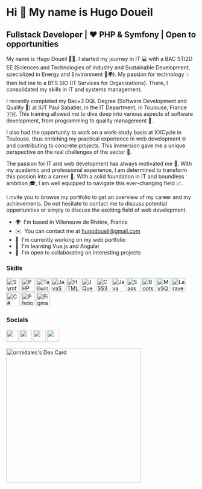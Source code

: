 Hi 👋 My name is Hugo Doueil
============================

Fullstack Developer | ❤️ PHP & Symfony | Open to opportunities
-------------------

My name is Hugo Doueil 🙋‍♂️. I started my journey in IT 💻 with a BAC STI2D EE (Sciences and Technologies of Industry and Sustainable Development, specialized in Energy and Environment 🔌🌍). My passion for technology 💡 then led me to a BTS SIO (IT Services for Organizations). There, I consolidated my skills in IT and systems management.

I recently completed my Bac+3 DQL Degree (Software Development and Quality 📝) at IUT Paul Sabatier, in the IT Department, in Toulouse, France 🇫🇷. This training allowed me to dive deep into various aspects of software development, from programming to quality management 🧠.

I also had the opportunity to work on a work-study basis at XXCycle in Toulouse, thus enriching my practical experience in web development 🌐 and contributing to concrete projects. This immersion gave me a unique perspective on the real challenges of the sector 🏢.

The passion for IT and web development has always motivated me 🚀. With my academic and professional experience, I am determined to transform this passion into a career 💼. With a solid foundation in IT and boundless ambition 🎓, I am well equipped to navigate this ever-changing field 📈.

I invite you to browse my portfolio to get an overview of my career and my achievements. Do not hesitate to contact me to discuss potential opportunities or simply to discuss the exciting field of web development.

* 🌍  I'm based in Villeneuve de Rivière, France
* ✉️  You can contact me at [hugodoueil@gmail.com](mailto:hugodoueil@gmail.com)
* 🚀  I'm currently working on my web portfolio
* 🧠  I'm learning Vue.js and Angular
* 🤝  I'm open to collaborating on interesting projects

### Skills


<p align="left">
<a href="https://www.symfony.com/" target="_blank" rel="noreferrer"><img src="https://cdn.worldvectorlogo.com/logos/symfony.svg" width="36" height="36" alt="Symfony" /></a>
<a href="https://www.php.net/" target="_blank" rel="noreferrer"><img src="https://raw.githubusercontent.com/danielcranney/readme-generator/main/public/icons/skills/php-colored.svg" width="36" height="36" alt="PHP" /></a>
<a href="https://tailwindcss.com/" target="_blank" rel="noreferrer"><img src="https://raw.githubusercontent.com/danielcranney/readme-generator/main/public/icons/skills/tailwindcss-colored.svg" width="36" height="36" alt="TailwindCSS" /></a>
<a href="https://developer.mozilla.org/en-US/docs/Web/JavaScript" target="_blank" rel="noreferrer"><img src="https://raw.githubusercontent.com/danielcranney/readme-generator/main/public/icons/skills/javascript-colored.svg" width="36" height="36" alt="JavaScript" /></a>
<a href="https://developer.mozilla.org/en-US/docs/Glossary/HTML5" target="_blank" rel="noreferrer"><img src="https://raw.githubusercontent.com/danielcranney/readme-generator/main/public/icons/skills/html5-colored.svg" width="36" height="36" alt="HTML5" /></a>
<a href="https://jquery.com/" target="_blank" rel="noreferrer"><img src="https://raw.githubusercontent.com/danielcranney/readme-generator/main/public/icons/skills/jquery-colored.svg" width="36" height="36" alt="JQuery" /></a>
<a href="https://www.w3.org/TR/CSS/#css" target="_blank" rel="noreferrer"><img src="https://raw.githubusercontent.com/danielcranney/readme-generator/main/public/icons/skills/css3-colored.svg" width="36" height="36" alt="CSS3" /></a>
<a href="https://www.oracle.com/java/" target="_blank" rel="noreferrer"><img src="https://raw.githubusercontent.com/danielcranney/readme-generator/main/public/icons/skills/java-colored.svg" width="36" height="36" alt="Java" /></a>
<a href="https://sass-lang.com/" target="_blank" rel="noreferrer"><img src="https://raw.githubusercontent.com/danielcranney/readme-generator/main/public/icons/skills/sass-colored.svg" width="36" height="36" alt="Sass" /></a>
<a href="https://getbootstrap.com/" target="_blank" rel="noreferrer"><img src="https://raw.githubusercontent.com/danielcranney/readme-generator/main/public/icons/skills/bootstrap-colored.svg" width="36" height="36" alt="Bootstrap" /></a>
<a href="https://www.mysql.com/" target="_blank" rel="noreferrer"><img src="https://raw.githubusercontent.com/danielcranney/readme-generator/main/public/icons/skills/mysql-colored.svg" width="36" height="36" alt="MySQL" /></a>
<a href="https://laravel.com/" target="_blank" rel="noreferrer"><img src="https://raw.githubusercontent.com/danielcranney/readme-generator/main/public/icons/skills/laravel-colored.svg" width="36" height="36" alt="Laravel" /></a>
<a href="https://docs.microsoft.com/en-us/dotnet/csharp/" target="_blank" rel="noreferrer"><img src="https://raw.githubusercontent.com/danielcranney/readme-generator/main/public/icons/skills/csharp-colored.svg" width="36" height="36" alt="C#" /></a>
<a href="https://www.adobe.com/uk/products/photoshop.html" target="_blank" rel="noreferrer"><img src="https://raw.githubusercontent.com/danielcranney/readme-generator/main/public/icons/skills/photoshop-colored.svg" width="36" height="36" alt="Photoshop" /></a>
<a href="https://www.figma.com/" target="_blank" rel="noreferrer"><img src="https://raw.githubusercontent.com/danielcranney/readme-generator/main/public/icons/skills/figma-colored.svg" width="36" height="36" alt="Figma" /></a>
</p>


### Socials

<p align="left"> <a href="https://discord.com/users/Ormidales" target="_blank" rel="noreferrer"><img src="https://raw.githubusercontent.com/danielcranney/readme-generator/main/public/icons/socials/discord.svg" width="32" height="32" /></a> <a href="https://www.dribbble.com/Ormidales" target="_blank" rel="noreferrer"><img src="https://raw.githubusercontent.com/danielcranney/readme-generator/main/public/icons/socials/dribbble.svg" width="32" height="32" /></a> <a href="https://www.github.com/Ormidales" target="_blank" rel="noreferrer"><img src="https://raw.githubusercontent.com/danielcranney/readme-generator/main/public/icons/socials/github.svg" width="32" height="32" /></a> <a href="https://www.linkedin.com/in/hugodoueil" target="_blank" rel="noreferrer"><img src="https://raw.githubusercontent.com/danielcranney/readme-generator/main/public/icons/socials/linkedin.svg" width="32" height="32" /></a></p>

<a href="https://app.daily.dev/ormidales"><img src="https://api.daily.dev/devcards/v2/I3qBL0ZXtoTOr7IaIYp66.png?type=default&r=emh" width="356" alt="ormidales's Dev Card"/></a>

